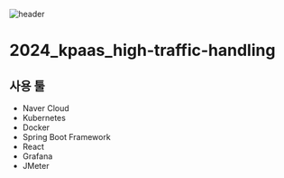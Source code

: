 ![header](https://capsule-render.vercel.app/api?type=waving&color=timeGradient&text=재난%20상황시%20커뮤니티%20마비%20방지를%20위한%20대용량%20트래픽%20처리%20시스템&animation=twinkling&fontSize=35&height=230)


# 2024_kpaas_high-traffic-handling

## 사용 툴
- Naver Cloud
- Kubernetes
- Docker
- Spring Boot Framework
- React
- Grafana
- JMeter
